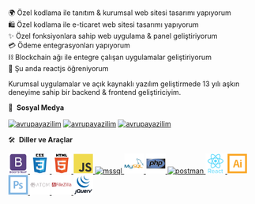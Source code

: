 🌍 Özel kodlama ile tanıtım & kurumsal web sitesi tasarımı yapıyorum<br>
🛍️ Özel kodlama ile e-ticaret web sitesi tasarımı yapıyorum<br>
✨ Özel fonksiyonlara sahip web uygulama & panel geliştiriyorum<br>
💳 Ödeme entegrasyonları yapıyorum<br>
⛓️ Blockchain ağı ile entegre çalışan uygulamalar geliştiriyorum<br>
🌱 Şu anda reactjs öğreniyorum<br>

Kurumsal uygulamalar ve açık kaynaklı yazılım geliştirmede 13 yılı aşkın deneyime sahip bir backend & frontend geliştiriciyim.

🔗 &nbsp;**Sosyal Medya**
<p align="left">
<a href="https://twitter.com/avrupayazilim" target="_blank"><img align="center" src="https://raw.githubusercontent.com/rahuldkjain/github-profile-readme-generator/master/src/images/icons/Social/twitter.svg" alt="avrupayazilim" height="30" width="40" /></a>
<a href="https://www.linkedin.com/company/avrupayazilim" target="_blank"><img align="center" src="https://raw.githubusercontent.com/rahuldkjain/github-profile-readme-generator/master/src/images/icons/Social/linked-in-alt.svg" alt="avrupayazilim" height="30" width="40" /></a>
<a href="https://instagram.com/avrupayazilim" target="_blank"><img align="center" src="https://raw.githubusercontent.com/rahuldkjain/github-profile-readme-generator/master/src/images/icons/Social/instagram.svg" alt="avrupayazilim" height="30" width="40" /></a>

  🛠️ &nbsp;**Diller ve Araçlar**
  <p align="left"><a href="https://getbootstrap.com" target="_blank"> <img src="https://raw.githubusercontent.com/devicons/devicon/master/icons/bootstrap/bootstrap-plain-wordmark.svg" alt="bootstrap" width="40" height="40"/> </a><a href="https://www.w3schools.com/css/" target="_blank"> <img src="https://raw.githubusercontent.com/devicons/devicon/master/icons/css3/css3-original-wordmark.svg" alt="css3" width="40" height="40"/> </a><a href="https://www.w3.org/html/" target="_blank"> <img src="https://raw.githubusercontent.com/devicons/devicon/master/icons/html5/html5-original-wordmark.svg" alt="html5" width="40" height="40"/> </a><a href="https://developer.mozilla.org/en-US/docs/Web/JavaScript" target="_blank"> <img src="https://raw.githubusercontent.com/devicons/devicon/master/icons/javascript/javascript-original.svg" alt="javascript" width="40" height="40"/> </a><a href="https://www.microsoft.com/en-us/sql-server" target="_blank"> <img src="https://www.svgrepo.com/show/303229/microsoft-sql-server-logo.svg" alt="mssql" width="40" height="40"/> </a><a href="https://www.mysql.com/" target="_blank"> <img src="https://raw.githubusercontent.com/devicons/devicon/master/icons/mysql/mysql-original-wordmark.svg" alt="mysql" width="40" height="40"/> </a><a href="https://www.php.net" target="_blank"> <img src="https://raw.githubusercontent.com/devicons/devicon/master/icons/php/php-original.svg" alt="php" width="40" height="40"/> </a><a href="https://postman.com" target="_blank"> <img src="https://www.vectorlogo.zone/logos/getpostman/getpostman-icon.svg" alt="postman" width="40" height="40"/> </a><a href="https://reactjs.org/" target="_blank"> <img src="https://raw.githubusercontent.com/devicons/devicon/master/icons/react/react-original-wordmark.svg" alt="react" width="40" height="40"/> </a><a href="https://www.adobe.com/tr/products/illustrator.html" target="_blank"> <img src="https://github.com/devicons/devicon/blob/master/icons/illustrator/illustrator-line.svg" alt="illustrator" width="40" height="40"/> </a><a href="https://www.adobe.com/tr/products/photoshop.html" target="_blank"> <img src="https://raw.githubusercontent.com/devicons/devicon/2ae2a900d2f041da66e950e4d48052658d850630/icons/photoshop/photoshop-line.svg" alt="photoshop" width="40" height="40"/> </a><a href="https://atom.io/" target="_blank"> <img src="https://github.com/devicons/devicon/blob/master/icons/atom/atom-original-wordmark.svg" alt="atom" width="40" height="40"/> </a><a href="https://filezilla-project.org/" target="_blank"> <img src="https://github.com/devicons/devicon/blob/master/icons/filezilla/filezilla-plain-wordmark.svg" alt="filezilla" width="40" height="40"/> </a><a href="https://jquery.com/" target="_blank"> <img src="https://raw.githubusercontent.com/devicons/devicon/2ae2a900d2f041da66e950e4d48052658d850630/icons/jquery/jquery-original-wordmark.svg" alt="jquery" width="40" height="40"/> </a></p>


